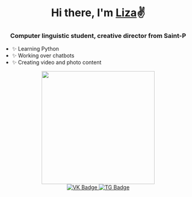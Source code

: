 # <h1 align="center">Hi there, I'm <a href="https://vk.com/lizamorkva" target ="_blank">Liza</a>✌️
#### <h3 align="center"> Computer linguistic student, creative director from Saint-P 
- :sparkles: Learning Python
- :sparkles: Working over chatbots
- :sparkles: Creating video and photo content

<div id="header" align="center">
<img src = "https://media.giphy.com/media/pWO49XP9L7TxbgQVib/giphy.gif" width="300"/>
</div>

<div id="badges" align="center">
  <a href="https://vk.com/lizamorkva">
    <img src="https://img.shields.io/badge/VKontakte-blue?style=for-the-badge&logo=VK&logoColor=white" alt="VK Badge"/>
  </a>
  <a href="https://tg.com/sytikova">
    <img src="https://img.shields.io/badge/TG-teal?style=for-the-badge&logo=TG&logoColor=white" alt="TG Badge"/>
  </a>
</div>

